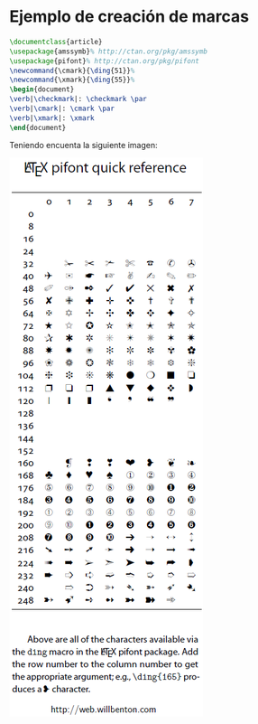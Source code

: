 # Ejemplo de creación de marcas

```tex
\documentclass{article}
\usepackage{amssymb}% http://ctan.org/pkg/amssymb
\usepackage{pifont}% http://ctan.org/pkg/pifont
\newcommand{\cmark}{\ding{51}}%
\newcommand{\xmark}{\ding{55}}%
\begin{document}
\verb|\checkmark|: \checkmark \par
\verb|\cmark|: \cmark \par
\verb|\xmark|: \xmark
\end{document}
```

Teniendo encuenta la siguiente imagen:

![imagen de símbolos](./Vjm6r.png)

